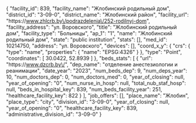 {
    "facility_id": 839,
    "facility_name": "Жлобинский родильный дом",
    "district_id": "3-09-0",
    "district_name": "Жлобинский район",
    "facility_url": "https:\/\/www.zhlcrb.by\/podrazdelenia\/252-rodilnyj-dom",
    "facility_address": "ул. Воровского",
    "title": "Жлобинский родильный дом",
    "facility_type": "Больницы",
    "ap_1": "1",
    "name": "Жлобинский родильный дом",
    "state": "public institution",
    "stats": [],
    "med_id": 10214750,
    "address": "ул. Воровского",
    "devices": [],
    "coord_x_y": {
        "crs": {
            "type": "name",
            "properties": {
                "name": "EPSG:4326"
            }
        },
        "type": "Point",
        "coordinates": [
            30.0422,
            52.8939
        ]
    },
    "beds_stats": [
        {
            "url": "https:\/\/www.dzcrb.by\/",
            "dep_name": "отделение анестезиологии и реанимации",
            "date_year": "2023",
            "num_beds_dep": 9,
            "num_deps_year": 10,
            "num_doctors_dep": 0,
            "num_doctors_med": 0,
            "year_of_closing": null,
            "year_of_opening": "0",
            "num_nurse_in_hosp": null,
            "total_nub_staf_hosp": null,
            "beds_in_hospital_key": 839,
            "num_beds_facility_year": 251,
            "healthcare_facility_key": 822
        }
    ],
    "job_offers": [],
    "place_name": "Жлобин",
    "place_type": "city",
    "division_id": "3-09-0",
    "year_of_closing": null,
    "year_of_opening": "0",
    "healthcare_facility_key": 839,
    "administrative_division_id": "3-09-0"
}